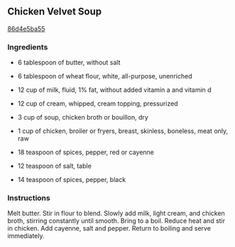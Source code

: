 ## Chicken Velvet Soup

[86d4e5ba55](http://www.food.com/recipe/chicken-velvet-soup-229094)

### Ingredients

 - 6 tablespoon of butter, without salt

 - 6 tablespoon of wheat flour, white, all-purpose, unenriched

 - 12 cup of milk, fluid, 1% fat, without added vitamin a and vitamin d

 - 12 cup of cream, whipped, cream topping, pressurized

 - 3 cup of soup, chicken broth or bouillon, dry

 - 1 cup of chicken, broiler or fryers, breast, skinless, boneless, meat only, raw

 - 18 teaspoon of spices, pepper, red or cayenne

 - 12 teaspoon of salt, table

 - 14 teaspoon of spices, pepper, black

### Instructions

Melt butter. Stir in flour to blend. Slowly add milk, light cream, and chicken broth, stirring constantly until smooth. Bring to a boil. Reduce heat and stir in chicken. Add cayenne, salt and pepper. Return to boiling and serve immediately.